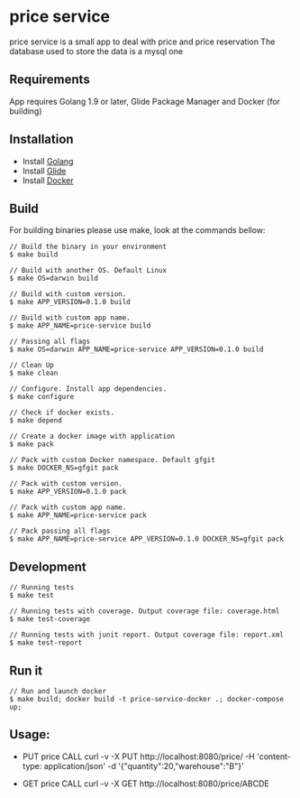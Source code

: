 # price service
price service is a small app to deal with price and price reservation
The database used to store the data is a mysql one

## Requirements
App requires Golang 1.9 or later, Glide Package Manager and Docker (for building)

## Installation
- Install [Golang](https://golang.org/doc/install)
- Install [Glide](https://glide.sh)
- Install [Docker](htts://docker.com)


## Build
For building binaries please use make, look at the commands bellow:

```
// Build the binary in your environment
$ make build

// Build with another OS. Default Linux
$ make OS=darwin build

// Build with custom version.
$ make APP_VERSION=0.1.0 build

// Build with custom app name.
$ make APP_NAME=price-service build

// Passing all flags
$ make OS=darwin APP_NAME=price-service APP_VERSION=0.1.0 build

// Clean Up
$ make clean

// Configure. Install app dependencies.
$ make configure

// Check if docker exists.
$ make depend

// Create a docker image with application
$ make pack

// Pack with custom Docker namespace. Default gfgit
$ make DOCKER_NS=gfgit pack

// Pack with custom version.
$ make APP_VERSION=0.1.0 pack

// Pack with custom app name.
$ make APP_NAME=price-service pack

// Pack passing all flags
$ make APP_NAME=price-service APP_VERSION=0.1.0 DOCKER_NS=gfgit pack
```

## Development
```
// Running tests
$ make test

// Running tests with coverage. Output coverage file: coverage.html
$ make test-coverage

// Running tests with junit report. Output coverage file: report.xml
$ make test-report
```

## Run it
```
// Run and launch docker
$ make build; docker build -t price-service-docker .; docker-compose up;
```

## Usage:

* PUT price CALL
curl -v -X PUT http://localhost:8080/price/ -H 'content-type: application/json' -d '{"quantity":20,"warehouse":"B"}'

* GET price CALL
curl -v -X GET http://localhost:8080/price/ABCDE